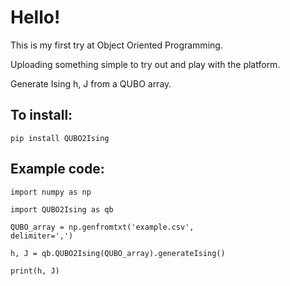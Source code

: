 # Hello!

This is my first try at Object Oriented Programming.

Uploading something simple to try out and play with the platform.

Generate Ising h, J from a QUBO array.

## To install:
<code>pip install QUBO2Ising</code>

## Example code:

<code>import numpy as np</code></code>
  
<code>import QUBO2Ising as qb</code>

<code>QUBO_array = np.genfromtxt('example.csv', delimiter=',')</code>

<code>h, J = qb.QUBO2Ising(QUBO_array).generateIsing()</code>

<code>print(h, J)</code>

